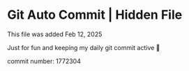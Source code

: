 # Git Auto Commit | Hidden File

This file was added Feb 12, 2025

Just for fun and keeping my daily git commit active 🤪

commit number: 1772304
